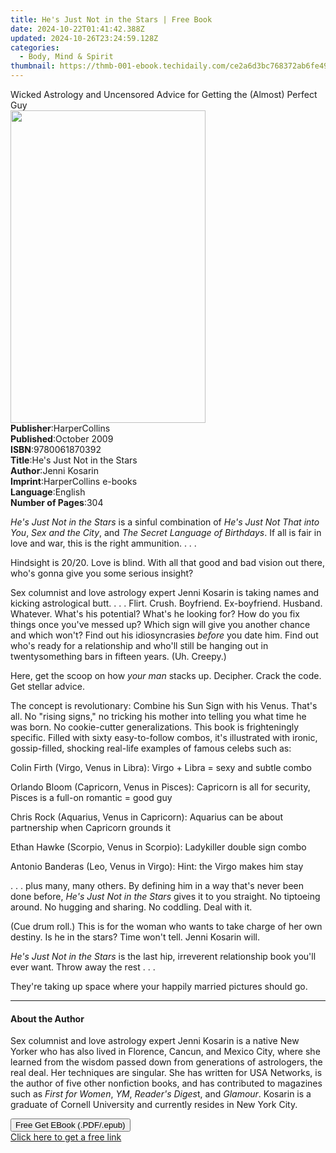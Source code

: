 ```yaml
---
title: He's Just Not in the Stars | Free Book
date: 2024-10-22T01:41:42.388Z
updated: 2024-10-26T23:24:59.128Z
categories:
  - Body, Mind & Spirit
thumbnail: https://thmb-001-ebook.techidaily.com/ce2a6d3bc768372ab6fe49f17aac06f2601a1dca993c1064a5dbb5b5a93d68f3.jpg
---
```

<main id="book-container">
  <div class="flex flex-col">
    <div class="book-brief flex-1 py-6 px-4 sm:p-6 md:py-10 md:px-8">
      <!-- brief-->
      <div class="book-brief-main">
        Wicked Astrology and Uncensored Advice for Getting the (Almost) Perfect
        Guy
      </div>
    </div>
    <div
      class="book-meta-info flex-1 grid gap-4 col-start-1 col-end-3 row-start-1 sm:mb-6 sm:grid-cols-4 lg:gap-6 lg:col-start-2 lg:row-end-6 lg:row-span-6 lg:mb-0"
    >
      <div
        class="book-meta-info-left place-content-center mt-4 p-4 text-sm leading-6 col-start-2 col-span-2 dark:text-slate-400"
      >
        <img
          class="w-full h-500 object-cover rounded-lg sm:h-255 sm:col-span-2 lg:col-span-full"
          src="https://img-001-ebook.techidaily.com/780b17a45e09161e8bf8569ca150139a8d7e78fbd2384ec77483f8968c2236d9.jpg"
          alt=""
          width="312"
          height="500"
        />
      </div>
      <div
        class="book-meta-info-right mt-2 col-start-1 row-start-2 col-span-3 self-center"
      >
        <!-- meta data  -->
        <div class="flex flex-col px-4 md:px-8">
          <div class="flex-1">
            <strong>Publisher</strong>:<span class="px-2">HarperCollins</span>
          </div>
          <div class="flex-1">
            <strong>Published</strong>:<span class="px-2">October 2009</span>
          </div>
          <div class="flex-1">
            <strong>ISBN</strong>:<span class="px-2">9780061870392</span>
          </div>
          <div class="flex-1">
            <strong>Title</strong>:<span class="px-2"
              >He&#39;s Just Not in the Stars</span
            >
          </div>
          <div class="flex-1">
            <strong>Author</strong>:<span class="px-2">Jenni Kosarin</span>
          </div>
          <div class="flex-1">
            <strong>Imprint</strong>:<span class="px-2"
              >HarperCollins e-books</span
            >
          </div>
          <div class="flex-1">
            <strong>Language</strong>:<span class="px-2">English</span>
          </div>
          <div class="flex-1">
            <strong>Number of Pages</strong>:<span class="px-2">304</span>
          </div>
        </div>
      </div>
    </div>
    <div class="book-description flex-1 py-6 px-4 sm:p-6 md:py-10 md:px-8">
      <div class="book-description-main">
        <div accordion-content="" id="description">
          <p>
            <i>He's Just Not in the Stars</i> is a sinful combination of
            <i>He's Just Not That into You</i>, <i>Sex and the City</i>, and
            <i>The Secret Language of Birthdays</i>. If all is fair in love and
            war, this is the right ammunition. . . .
          </p>
          <p>
            Hindsight is 20/20. Love is blind. With all that good and bad vision
            out there, who's gonna give you some serious insight?
          </p>
          <p>
            Sex columnist and love astrology expert Jenni Kosarin is taking
            names and kicking astrological butt. . . . Flirt. Crush. Boyfriend.
            Ex-boyfriend. Husband. Whatever. What's his potential? What's he
            looking for? How do you fix things once you've messed up? Which sign
            will give you another chance and which won't? Find out his
            idiosyncrasies <i>before</i> you date him. Find out who's ready for
            a relationship and who'll still be hanging out in twentysomething
            bars in fifteen years. (Uh. Creepy.)
          </p>
          <p>
            Here, get the scoop on how <i>your man</i> stacks up. Decipher.
            Crack the code. Get stellar advice.
          </p>
          <p>
            The concept is revolutionary: Combine his Sun Sign with his Venus.
            That's all. No "rising signs," no tricking his mother into telling
            you what time he was born. No cookie-cutter generalizations. This
            book is frighteningly specific. Filled with sixty easy-to-follow
            combos, it's illustrated with ironic, gossip-filled, shocking
            real-life examples of famous celebs such as:
          </p>
          <p></p>
          Colin Firth (Virgo, Venus in Libra): Virgo + Libra = sexy and subtle
          combo
          <p></p>
          <p></p>
          Orlando Bloom (Capricorn, Venus in Pisces): Capricorn is all for
          security, Pisces is a full-on romantic = good guy
          <p></p>
          <p></p>
          Chris Rock (Aquarius, Venus in Capricorn): Aquarius can be about
          partnership when Capricorn grounds it
          <p></p>
          <p></p>
          Ethan Hawke (Scorpio, Venus in Scorpio): Ladykiller double sign combo
          <p></p>
          <p></p>
          Antonio Banderas (Leo, Venus in Virgo): Hint: the Virgo makes him stay
          <p></p>
          <p>
            . . . plus many, many others. By defining him in a way that's never
            been done before, <i>He's Just Not in the Stars</i> gives it to you
            straight. No tiptoeing around. No hugging and sharing. No coddling.
            Deal with it.
          </p>
          <p>
            (Cue drum roll.) This is for the woman who wants to take charge of
            her own destiny. Is he in the stars? Time won't tell. Jenni Kosarin
            will.
          </p>
          <p>
            <i>He's Just Not in the Stars</i> is the last hip, irreverent
            relationship book you'll ever want. Throw away the rest . . .
          </p>
          <p>
            They're taking up space where your happily married pictures should
            go.
          </p>
        </div>
        <div class="accordion-fader"></div>
      </div>
    </div>
    <div class="book-excerpts flex-1 py-6 px-4 sm:p-6 md:py-10 md:px-8">
      <!-- excerpts-->
      <div class="book-excerpts-main">
        <hr />
        <h4 class="placeholder placeholder-heading">
          <span>About the Author</span>
        </h4>
        <p></p>
        <p>
          Sex columnist and love astrology expert Jenni Kosarin is a native New
          Yorker who has also lived in Florence, Cancun, and Mexico City, where
          she learned from the wisdom passed down from generations of
          astrologers, the real deal. Her techniques are singular. She has
          written for USA Networks, is the author of five other nonfiction
          books, and has contributed to magazines such as
          <i>First for Women</i>, <i>YM</i>, <i>Reader's Diges</i>t, and
          <i>Glamour</i>. Kosarin is a graduate of Cornell University and
          currently resides in New York City.
        </p>
        <p></p>
      </div>
    </div>
    <div
      class="book-about-author flex-1 py-6 px-4 sm:p-6 md:py-10 md:px-8"
    ></div>
    <div class="book-free-get flex-1 py-6 px-4 sm:p-6 md:py-10 md:px-8">
      <button
        id="btn-free-get"
        class="bg-blue-500 hover:bg-blue-700 text-white font-bold py-2 px-4 rounded"
      >
        Free Get EBook (.PDF/.epub)
      </button>
      <div id="countdown-display" class="px-2 text-lg mt-2"></div>
      <a
        id="free-link"
        class="hidden bg-blue-500 hover:bg-blue-700 text-white font-bold py-2 px-4 rounded"
        href="https://www.ebooks.com/en-us/book/211378087/he-s-just-not-in-the-stars/jenni-kosarin/"
        target="_blank"
        >Click here to get a free link</a
      >
    </div>
    <script>
      let countdownTime = 0;
      let countdownInterval = null;
      document
        .getElementById('btn-free-get')
        .addEventListener('click', startCountdown);
      function startCountdown() {
        countdownTime = new Date().getTime() + 60000 * 3;
        countdownInterval = setInterval(updateCountdown, 1000);
        document.getElementById('btn-free-get').disabled = true;
        document
          .getElementById('btn-free-get')
          .classList.add('bg-gray-500', 'cursor-not-allowed');
      }
      function updateCountdown() {
        let currentTime = new Date().getTime();
        let timeLeft = countdownTime - currentTime;
        let secondsLeft = Math.floor(timeLeft / 1000);
        document.getElementById('countdown-display').innerHTML =
          `Remaining time: ${secondsLeft} seconds.`;
        if (secondsLeft <= 0) {
          clearInterval(countdownInterval);
          document.getElementById('btn-free-get').classList.add('hidden');
          document.getElementById('free-link').classList.remove('hidden');
          document.getElementById('countdown-display').innerHTML = '';
        }
      }
    </script>
  </div>
</main>

<ins class="adsbygoogle"
      style="display:block"
      data-ad-client="ca-pub-7571918770474297"
      data-ad-slot="8358498916"
      data-ad-format="auto"
      data-full-width-responsive="true"></ins>
    